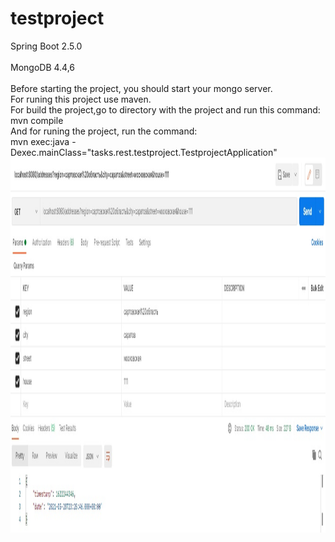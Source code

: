 # testproject
<div>Spring Boot 2.5.0</div><br/>
<div>MongoDB 4.4,6</div><br/>
<div>Before starting the project, you should start your mongo server.</div>
<div>For runing this project use maven.</div>
<div>For build the project,go to directory with the project and run this command:</div>
mvn compile
<div>And for runing the project, run the command:</div>
mvn exec:java -Dexec.mainClass="tasks.rest.testproject.TestprojectApplication"
<img src="https://github.com/ExChristmas/testproject/blob/master/GETBYQUERY.jpg" height="600"/>